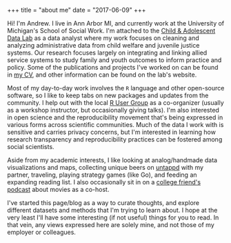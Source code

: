 +++
title = "about me"
date = "2017-06-09"
+++

Hi! I'm Andrew. I live in Ann Arbor MI, and currently work at the University of Michigan's School of Social Work. I'm attached to the [Child & Adolescent Data Lab](https://ssw-datalab.org) as a data analyst where my work focuses on cleaning and analyzing administrative data from child welfare and juvenile justice systems. Our research focuses largely on integrating and linking allied service systems to study family and youth outcomes to inform practice and policy. Some of the publications and projects I've worked on can be found in [my CV](https://www.github.com/mooreaw/cv/), and other information can be found on the lab's website.

Most of my day-to-day work involves the `R` language and other open-source software, so I like to keep tabs on new packages and updates from the community. I help out with the local [R User Group](https://annarborrusergroup.github.io/) as a co-organizer (usually as a workshop instructor, but occasionally giving talks). I'm also interested in open science and the reproducibility movement that's being expressed in various forms across scientific communities. Much of the data I work with is sensitive and carries privacy concerns, but I'm interested in learning how research transparency and reproducibility practices can be fostered among social scientists.

Aside from my academic interests, I like looking at analog/handmade data visualizations and maps, collecting unique beers on [untappd](https://untappd.com/user/B33rz4y33rz) with my partner, traveling, playing strategy games (like Go), and feeding an expanding reading list. I also occasionally sit in on a [college friend's podcast](https://www.petty-cache.com/podcast-talking-screens/) about movies as a co-host.

I've started this page/blog as a way to curate thoughts, and explore different datasets and methods that I'm trying to learn about. I hope at the very least I'll have some interesting (if not useful) things for you to read. In that vein, any views expressed here are solely mine, and not those of my employer or colleagues.
